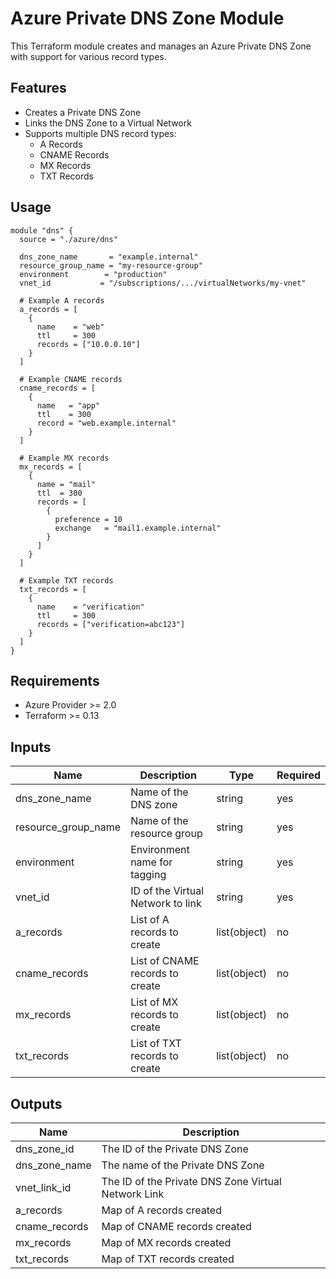 # Azure Private DNS Zone Module

This Terraform module creates and manages an Azure Private DNS Zone with support for various record types.

## Features

- Creates a Private DNS Zone
- Links the DNS Zone to a Virtual Network
- Supports multiple DNS record types:
  - A Records
  - CNAME Records
  - MX Records
  - TXT Records

## Usage

```hcl
module "dns" {
  source = "./azure/dns"

  dns_zone_name       = "example.internal"
  resource_group_name = "my-resource-group"
  environment        = "production"
  vnet_id           = "/subscriptions/.../virtualNetworks/my-vnet"

  # Example A records
  a_records = [
    {
      name    = "web"
      ttl     = 300
      records = ["10.0.0.10"]
    }
  ]

  # Example CNAME records
  cname_records = [
    {
      name   = "app"
      ttl    = 300
      record = "web.example.internal"
    }
  ]

  # Example MX records
  mx_records = [
    {
      name = "mail"
      ttl  = 300
      records = [
        {
          preference = 10
          exchange   = "mail1.example.internal"
        }
      ]
    }
  ]

  # Example TXT records
  txt_records = [
    {
      name    = "verification"
      ttl     = 300
      records = ["verification=abc123"]
    }
  ]
}
```

## Requirements

- Azure Provider >= 2.0
- Terraform >= 0.13

## Inputs

| Name | Description | Type | Required |
|------|-------------|------|----------|
| dns_zone_name | Name of the DNS zone | string | yes |
| resource_group_name | Name of the resource group | string | yes |
| environment | Environment name for tagging | string | yes |
| vnet_id | ID of the Virtual Network to link | string | yes |
| a_records | List of A records to create | list(object) | no |
| cname_records | List of CNAME records to create | list(object) | no |
| mx_records | List of MX records to create | list(object) | no |
| txt_records | List of TXT records to create | list(object) | no |

## Outputs

| Name | Description |
|------|-------------|
| dns_zone_id | The ID of the Private DNS Zone |
| dns_zone_name | The name of the Private DNS Zone |
| vnet_link_id | The ID of the Private DNS Zone Virtual Network Link |
| a_records | Map of A records created |
| cname_records | Map of CNAME records created |
| mx_records | Map of MX records created |
| txt_records | Map of TXT records created |
